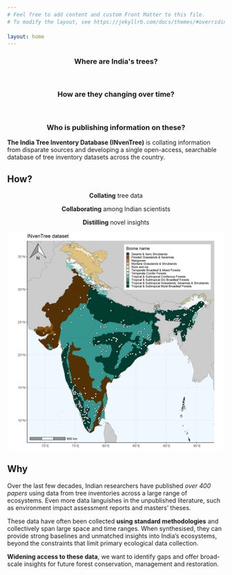 ```yaml
---
# Feel free to add content and custom Front Matter to this file.
# To modify the layout, see https://jekyllrb.com/docs/themes/#overriding-theme-defaults

layout: home
---
```


<div align="center">
<h3><strong>Where</strong> are India's trees?</h3><br>

<h3><strong>How are they changing</strong> over time?</h3><br>

<h3><strong>Who is publishing</strong> information on these?</h3>
</div>

**The India Tree Inventory Database (INvenTree)** is collating information from disparate sources and developing a single open-access, searchable database of tree inventory datasets across the country.

## How?

<div align="center">
<strong>Collating</strong> tree data<br>

<strong>Collaborating</strong> among Indian scientists<br>

<strong>Distilling</strong> novel insights
</div>

![](assets/Fig1_new.png)

## Why

Over the last few decades, Indian researchers have published *over 400 papers* using data from tree inventories across a large range of ecosystems. Even more data languishes in the unpublished literature, such as environment impact assessment reports and masters’ theses.

These data have often been collected **using standard methodologies** and collectively span large space and time ranges. When synthesised, they can provide strong baselines and unmatched insights into India’s ecosystems, beyond the constraints that limit primary ecological data collection. 

**Widening access to these data**, we want to identify gaps and offer broad-scale insights for future forest conservation, management and restoration.


